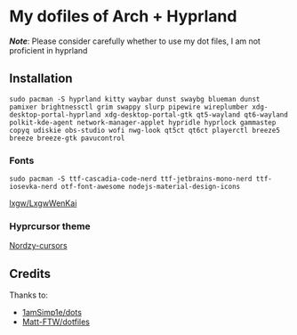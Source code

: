 # My dofiles of Arch + Hyprland

***Note***: Please consider carefully whether to use my dot files, I am not proficient in hyprland

## Installation
```text
sudo pacman -S hyprland kitty waybar dunst swaybg blueman dunst pamixer brightnessctl grim swappy slurp pipewire wireplumber xdg-desktop-portal-hyprland xdg-desktop-portal-gtk qt5-wayland qt6-wayland polkit-kde-agent network-manager-applet hypridle hyprlock gammastep copyq udiskie obs-studio wofi nwg-look qt5ct qt6ct playerctl breeze5 breeze breeze-gtk pavucontrol
```

### Fonts
```text
sudo pacman -S ttf-cascadia-code-nerd ttf-jetbrains-mono-nerd ttf-iosevka-nerd otf-font-awesome nodejs-material-design-icons
```
[lxgw/LxgwWenKai](https://github.com/lxgw/LxgwWenKai)

### Hyprcursor theme
[Nordzy-cursors](https://github.com/guillaumeboehm/Nordzy-cursors)

## Credits
Thanks to:
- [1amSimp1e/dots](https://github.com/1amSimp1e/dots)
- [Matt-FTW/dotfiles](https://github.com/Matt-FTW/dotfiles)
